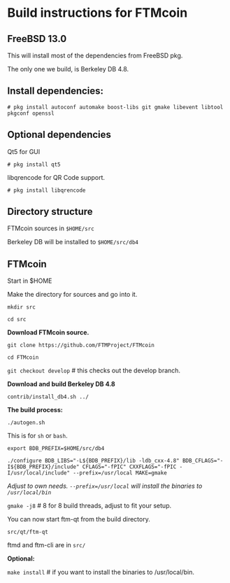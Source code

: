 Build instructions for FTMcoin 
=================================
FreeBSD 13.0
---------------------------------
This will install most of the dependencies from FreeBSD pkg.

The only one we build, is Berkeley DB 4.8.


Install dependencies:
----------------------------
`# pkg install autoconf automake boost-libs git gmake libevent libtool pkgconf openssl
`

Optional dependencies
----------------------
Qt5 for GUI

`# pkg install qt5`

libqrencode for QR Code support.

`# pkg install libqrencode`


Directory structure
------------------
FTMcoin sources in `$HOME/src`

Berkeley DB will be installed to `$HOME/src/db4`


FTMcoin
------------------

Start in $HOME

Make the directory for sources and go into it.

`mkdir src`

`cd src`

__Download FTMcoin source.__

`git clone https://github.com/FTMProject/FTMcoin`

`cd FTMcoin`

`git checkout develop` # this checks out the develop branch.

__Download and build Berkeley DB 4.8__

`contrib/install_db4.sh ../`

__The build process:__

`./autogen.sh`

This is for `sh` or `bash`. 

`export BDB_PREFIX=$HOME/src/db4`

`./configure BDB_LIBS="-L${BDB_PREFIX}/lib -ldb_cxx-4.8" BDB_CFLAGS="-I${BDB_PREFIX}/include" CFLAGS="-fPIC" CXXFLAGS="-fPIC -I/usr/local/include" --prefix=/usr/local MAKE=gmake`

_Adjust to own needs. `--prefix=/usr/local` will install the binaries to `/usr/local/bin`_


`gmake -j8`  # 8 for 8 build threads, adjust to fit your setup.

You can now start ftm-qt from the build directory.

`src/qt/ftm-qt`

ftmd and ftm-cli are in `src/`


__Optional:__

`make install`  # if you want to install the binaries to /usr/local/bin.





